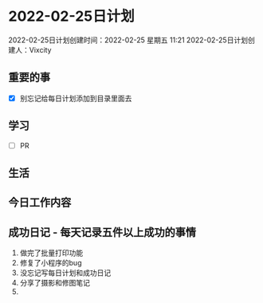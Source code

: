 # 2022-02-25日计划

2022-02-25日计划创建时间：2022-02-25 星期五  11:21
2022-02-25日计划创建人：Vixcity

## 重要的事
- [x] 别忘记给每日计划添加到目录里面去

## 学习
- [ ] PR

## 生活

## 今日工作内容

## 成功日记 - 每天记录五件以上成功的事情
1. 做完了批量打印功能
2. 修复了小程序的bug
3. 没忘记写每日计划和成功日记
4. 分享了摄影和修图笔记
5.  